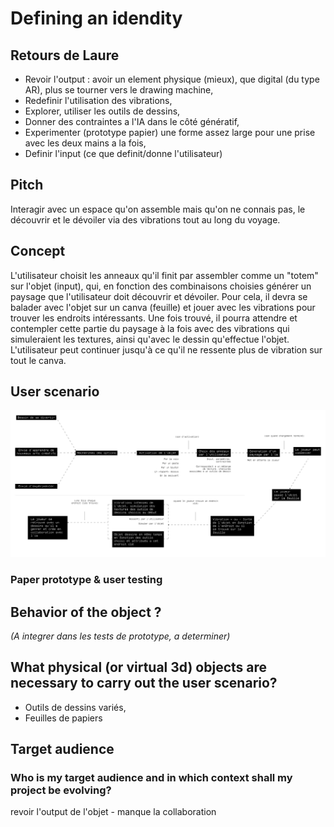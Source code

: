 # Defining an idendity

## Retours de Laure

* Revoir l'output : avoir un element physique (mieux), que digital (du type AR), plus se tourner vers le drawing machine,
* Redefinir l'utilisation des vibrations,
* Explorer, utiliser les outils de dessins,
* Donner des contraintes a l'IA dans le côté génératif,
* Experimenter (prototype papier) une forme assez large pour une prise avec les deux mains a la fois,
* Definir l'input (ce que definit/donne l'utilisateur)

## Pitch

Interagir avec un espace qu'on assemble mais qu'on ne connais pas, le découvrir et le dévoiler via des vibrations tout au long du voyage.

## Concept

L'utilisateur choisit les anneaux qu'il finit par assembler comme un "totem" sur l'objet (input), qui, en fonction des combinaisons choisies générer un paysage que l'utilisateur doit découvrir et dévoiler. Pour cela, il devra se balader avec l'objet sur un canva (feuille) et jouer avec les vibrations pour trouver les endroits intéressants. Une fois trouvé, il pourra attendre et contempler cette partie du paysage à la fois avec des vibrations qui simuleraient les textures, ainsi qu'avec le dessin qu'effectue l'objet. L'utilisateur peut continuer jusqu'à ce qu'il ne ressente plus de vibration sur tout le canva.

## User scenario

![user journey of prototype 1](/process/2023-11-13/user%20journey.jpg)

### Paper prototype & user testing

## Behavior of the object ?

*(A integrer dans les tests de prototype, a determiner)*

## What physical (or virtual 3d) objects are necessary to carry out the user scenario?

* Outils de dessins variés,
* Feuilles de papiers

## Target audience

### Who is my target audience and in which context shall my project be evolving?
revoir l'output de l'objet - manque la collaboration
